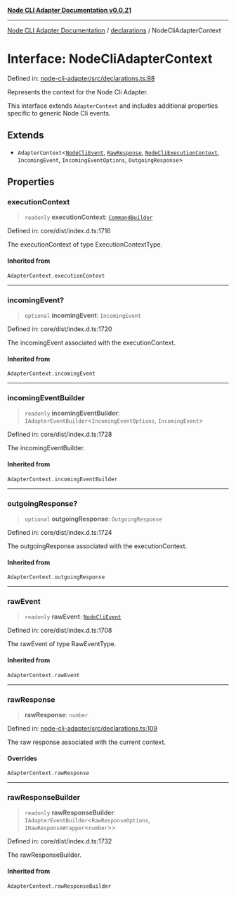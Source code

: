 [**Node CLI Adapter Documentation v0.0.21**](../../README.md)

***

[Node CLI Adapter Documentation](../../modules.md) / [declarations](../README.md) / NodeCliAdapterContext

# Interface: NodeCliAdapterContext

Defined in: [node-cli-adapter/src/declarations.ts:98](https://github.com/stonemjs/node-cli-adapter/blob/864b503e06a40512b872ced9446e09ca39f76729/src/declarations.ts#L98)

Represents the context for the Node Cli Adapter.

This interface extends `AdapterContext` and includes additional properties
specific to generic Node Cli events.

## Extends

- `AdapterContext`\<[`NodeCliEvent`](NodeCliEvent.md), [`RawResponse`](../type-aliases/RawResponse.md), [`NodeCliExecutionContext`](../type-aliases/NodeCliExecutionContext.md), `IncomingEvent`, `IncomingEventOptions`, `OutgoingResponse`\>

## Properties

### executionContext

> `readonly` **executionContext**: [`CommandBuilder`](../type-aliases/CommandBuilder.md)

Defined in: core/dist/index.d.ts:1716

The executionContext of type ExecutionContextType.

#### Inherited from

`AdapterContext.executionContext`

***

### incomingEvent?

> `optional` **incomingEvent**: `IncomingEvent`

Defined in: core/dist/index.d.ts:1720

The incomingEvent associated with the executionContext.

#### Inherited from

`AdapterContext.incomingEvent`

***

### incomingEventBuilder

> `readonly` **incomingEventBuilder**: `IAdapterEventBuilder`\<`IncomingEventOptions`, `IncomingEvent`\>

Defined in: core/dist/index.d.ts:1728

The incomingEventBuilder.

#### Inherited from

`AdapterContext.incomingEventBuilder`

***

### outgoingResponse?

> `optional` **outgoingResponse**: `OutgoingResponse`

Defined in: core/dist/index.d.ts:1724

The outgoingResponse associated with the executionContext.

#### Inherited from

`AdapterContext.outgoingResponse`

***

### rawEvent

> `readonly` **rawEvent**: [`NodeCliEvent`](NodeCliEvent.md)

Defined in: core/dist/index.d.ts:1708

The rawEvent of type RawEventType.

#### Inherited from

`AdapterContext.rawEvent`

***

### rawResponse

> **rawResponse**: `number`

Defined in: [node-cli-adapter/src/declarations.ts:109](https://github.com/stonemjs/node-cli-adapter/blob/864b503e06a40512b872ced9446e09ca39f76729/src/declarations.ts#L109)

The raw response associated with the current context.

#### Overrides

`AdapterContext.rawResponse`

***

### rawResponseBuilder

> `readonly` **rawResponseBuilder**: `IAdapterEventBuilder`\<`RawResponseOptions`, `IRawResponseWrapper`\<`number`\>\>

Defined in: core/dist/index.d.ts:1732

The rawResponseBuilder.

#### Inherited from

`AdapterContext.rawResponseBuilder`
